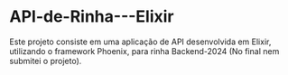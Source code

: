 # API-de-Rinha---Elixir
Este projeto consiste em uma aplicação de API desenvolvida em Elixir, utilizando o framework Phoenix, para rinha Backend-2024 (No final nem submitei o projeto).
